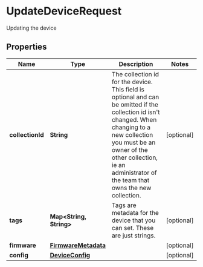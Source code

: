 

# UpdateDeviceRequest

Updating the device

## Properties

| Name | Type | Description | Notes |
|------------ | ------------- | ------------- | -------------|
|**collectionId** | **String** | The collection id for the device. This field is optional and can be omitted if the collection id isn&#39;t changed. When changing to a new collection you must be an owner of the other collection, ie an administrator of the team that owns the new collection. |  [optional] |
|**tags** | **Map&lt;String, String&gt;** | Tags are metadata for the device that you can set. These are just strings. |  [optional] |
|**firmware** | [**FirmwareMetadata**](FirmwareMetadata.md) |  |  [optional] |
|**config** | [**DeviceConfig**](DeviceConfig.md) |  |  [optional] |



